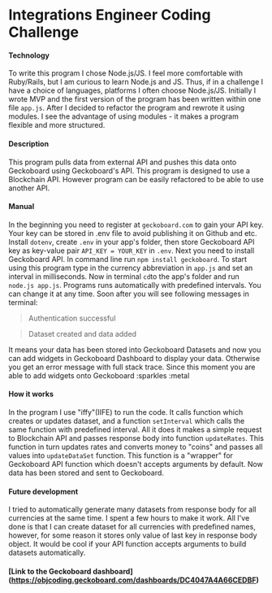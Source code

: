 # Integrations Engineer Coding Challenge #

#### Technology
To write this program I chose Node.js/JS. I feel more comfortable with Ruby/Rails, but I am curious to learn Node.js and JS. Thus, if in a challenge I have a choice of languages, platforms I often choose Node.js/JS.
Initially I wrote MVP and the first version of the program has been written within one file ```app.js```. After I decided to refactor the program and rewrote it using modules. I see the advantage of using modules - it makes a program flexible and more structured.

#### Description
This program pulls data from external API and pushes this data onto Geckoboard using Geckoboard's API.
This program is designed to use a Blockchain API. However program can be easily refactored to be able to use another API.

#### Manual
In the beginning you need to register at ```geckoboard.com``` to gain your API key. Your key can be stored in .env file to avoid publishing it on Github and etc. Install ```dotenv```, create ```.env``` in your app's folder, then store Geckoboard API key as key-value pair ```API_KEY = YOUR_KEY``` in ```.env```. Next you need to install Geckoboard API. In command line run ```npm install geckoboard```.
To start using this program type in the currency abbreviation in ```app.js``` and set an interval in milliseconds. Now in terminal ```cd```to the app's folder and run ```node.js app.js```. Programs runs automatically with predefined intervals. You can change it at any time. Soon after you will see following messages in terminal:

>Authentication successful

>Dataset created and data added

It means your data has been stored into Geckoboard Datasets and now you can add widgets in Geckoboard Dashboard to display your data. Otherwise you get an error message with full stack trace.
Since this moment you are able to add widgets onto Geckoboard :sparkles :metal

#### How it works
In the program I use "iffy"(IIFE) to run the code. It calls function which creates or updates dataset, and a function ```setInterval``` which calls the same function with predefined interval.
All it does it makes a simple request to Blockchain API and passes response body into function ```updateRates```. This function in turn updates rates and converts money to "coins" and passes all values into ```updateDataSet``` function. This function is a "wrapper" for Geckoboard API function which doesn't accepts arguments by default. Now data has been stored and sent to Geckoboard.

#### Future development
I tried to automatically generate many datasets from response body for all currencies at the same time. I spent a few hours to make it work. All I've done is that I can create dataset for all currencies with predefined names, however, for some reason it stores only value of last key in response body object. It would be cool if your API function accepts arguments to build datasets automatically. 

#### [Link to the Geckoboard dashboard] (https://objcoding.geckoboard.com/dashboards/DC4047A4A66CEDBF)
